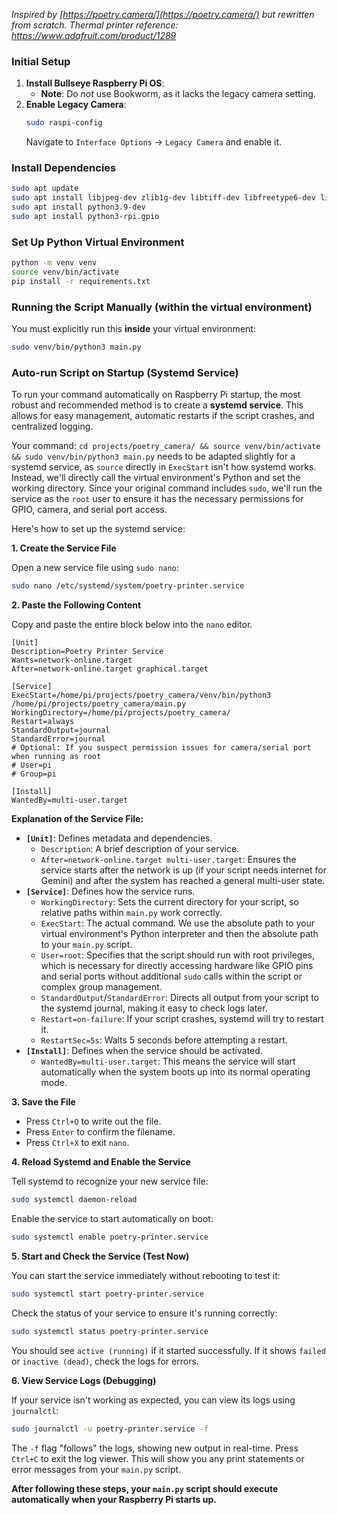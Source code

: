 *Inspired by [https://poetry.camera/](https://poetry.camera/) but rewritten from scratch.*
*Thermal printer reference: https://www.adafruit.com/product/1289*

### Initial Setup

1.  **Install Bullseye Raspberry Pi OS**:
      * **Note**: Do *not* use Bookworm, as it lacks the legacy camera setting.
2.  **Enable Legacy Camera**:
    ```bash
    sudo raspi-config
    ```
    Navigate to `Interface Options` -\> `Legacy Camera` and enable it.

### Install Dependencies

```bash
sudo apt update
sudo apt install libjpeg-dev zlib1g-dev libtiff-dev libfreetype6-dev liblcms2-dev libwebp-dev tcl-dev tk-dev
sudo apt install python3.9-dev
sudo apt install python3-rpi.gpio
```

### Set Up Python Virtual Environment

```bash
python -m venv venv
source venv/bin/activate
pip install -r requirements.txt
```

### Running the Script Manually (within the virtual environment)

You must explicitly run this **inside** your virtual environment:

```bash
sudo venv/bin/python3 main.py
```

### Auto-run Script on Startup (Systemd Service)

To run your command automatically on Raspberry Pi startup, the most robust and recommended method is to create a **systemd service**. This allows for easy management, automatic restarts if the script crashes, and centralized logging.

Your command: `cd projects/poetry_camera/ && source venv/bin/activate && sudo venv/bin/python3 main.py` needs to be adapted slightly for a systemd service, as `source` directly in `ExecStart` isn't how systemd works. Instead, we'll directly call the virtual environment's Python and set the working directory. Since your original command includes `sudo`, we'll run the service as the `root` user to ensure it has the necessary permissions for GPIO, camera, and serial port access.

Here's how to set up the systemd service:

**1. Create the Service File**

Open a new service file using `sudo nano`:

```bash
sudo nano /etc/systemd/system/poetry-printer.service
```

**2. Paste the Following Content**

Copy and paste the entire block below into the `nano` editor.

```
[Unit]
Description=Poetry Printer Service
Wants=network-online.target
After=network-online.target graphical.target

[Service]
ExecStart=/home/pi/projects/poetry_camera/venv/bin/python3 /home/pi/projects/poetry_camera/main.py
WorkingDirectory=/home/pi/projects/poetry_camera/
Restart=always
StandardOutput=journal
StandardError=journal
# Optional: If you suspect permission issues for camera/serial port when running as root
# User=pi
# Group=pi

[Install]
WantedBy=multi-user.target
```

**Explanation of the Service File:**

  * **`[Unit]`**: Defines metadata and dependencies.
      * `Description`: A brief description of your service.
      * `After=network-online.target multi-user.target`: Ensures the service starts after the network is up (if your script needs internet for Gemini) and after the system has reached a general multi-user state.
  * **`[Service]`**: Defines how the service runs.
      * `WorkingDirectory`: Sets the current directory for your script, so relative paths within `main.py` work correctly.
      * `ExecStart`: The actual command. We use the absolute path to your virtual environment's Python interpreter and then the absolute path to your `main.py` script.
      * `User=root`: Specifies that the script should run with root privileges, which is necessary for directly accessing hardware like GPIO pins and serial ports without additional `sudo` calls within the script or complex group management.
      * `StandardOutput`/`StandardError`: Directs all output from your script to the systemd journal, making it easy to check logs later.
      * `Restart=on-failure`: If your script crashes, systemd will try to restart it.
      * `RestartSec=5s`: Waits 5 seconds before attempting a restart.
  * **`[Install]`**: Defines when the service should be activated.
      * `WantedBy=multi-user.target`: This means the service will start automatically when the system boots up into its normal operating mode.

**3. Save the File**

  * Press `Ctrl+O` to write out the file.
  * Press `Enter` to confirm the filename.
  * Press `Ctrl+X` to exit `nano`.

**4. Reload Systemd and Enable the Service**

Tell systemd to recognize your new service file:

```bash
sudo systemctl daemon-reload
```

Enable the service to start automatically on boot:

```bash
sudo systemctl enable poetry-printer.service
```

**5. Start and Check the Service (Test Now)**

You can start the service immediately without rebooting to test it:

```bash
sudo systemctl start poetry-printer.service
```

Check the status of your service to ensure it's running correctly:

```bash
sudo systemctl status poetry-printer.service
```

You should see `active (running)` if it started successfully. If it shows `failed` or `inactive (dead)`, check the logs for errors.

**6. View Service Logs (Debugging)**

If your service isn't working as expected, you can view its logs using `journalctl`:

```bash
sudo journalctl -u poetry-printer.service -f
```

The `-f` flag "follows" the logs, showing new output in real-time. Press `Ctrl+C` to exit the log viewer. This will show you any print statements or error messages from your `main.py` script.

**After following these steps, your `main.py` script should execute automatically when your Raspberry Pi starts up.**
